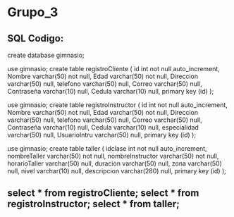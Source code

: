 # Grupo_3
SQL Codigo:
--------------------------------------------------------
create database gimnasio;


use gimnasio;
    create table registroCliente (
    id int not null auto_increment,
    Nombre varchar(50) not null,
    Edad varchar(50) not null,
    Direccion varchar(50) null,
    telefono varchar(50) null,
    Correo varchar(50) null,
    Contraseña varchar(10) null,
    Cedula varchar(10) null,
    primary key (id)
);

use gimnasio;
    create table registroInstructor (
    id int not null auto_increment,
    Nombre varchar(50) not null,
    Edad varchar(50) not null,
    Direccion varchar(50) null,
    telefono varchar(50) null,
    Correo varchar(50) null,
    Contraseña varchar(10) null,
    Cedula varchar(10) null,
    especialidad varchar(50) null,
    UsuarioIntru varchar(50) null,
    primary key (id)
);

use gimnasio;
    create table taller (
    idclase int not null auto_increment,
    nombreTaller varchar(50) not null,
    nombreInstructor varchar(50) not null,
    horarioTaller varchar(50) null,
    duracion varchar(50) null,
    zona varchar(50) null,
    nivel varchar(10) null,
    descripcion varchar(280) null,
    primary key (id)
);

select * from registroCliente;
select * from registroInstructor;
select * from taller;
--------------------------------------------------------
